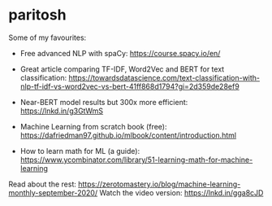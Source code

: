 # paritosh

Some of my favourites:
- Free advanced NLP with spaCy: https://course.spacy.io/en/

- Great article comparing TF-IDF, Word2Vec and BERT for text classification: https://towardsdatascience.com/text-classification-with-nlp-tf-idf-vs-word2vec-vs-bert-41ff868d1794?gi=2d359de28ef9

- Near-BERT model results but 300x more efficient: https://lnkd.in/g3GtWmS

- Machine Learning from scratch book (free): https://dafriedman97.github.io/mlbook/content/introduction.html

- How to learn math for ML (a guide): https://www.ycombinator.com/library/51-learning-math-for-machine-learning


Read about the rest: https://zerotomastery.io/blog/machine-learning-monthly-september-2020/
Watch the video version: https://lnkd.in/gga8cJD
